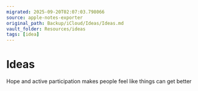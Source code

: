 ```yaml
---
migrated: 2025-09-20T02:07:03.798066
source: apple-notes-exporter
original_path: Backup/iCloud/Ideas/Ideas.md
vault_folder: Resources/ideas
tags: [idea]
---
```

# Ideas

Hope and active participation makes people feel like things can get better 
